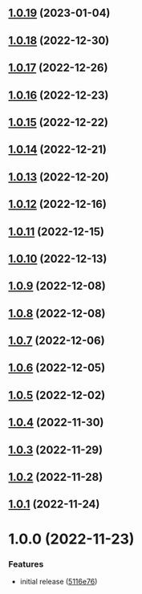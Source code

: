 ## [1.0.19](https://github.com/bbeesley/push-function-zips/compare/v1.0.18...v1.0.19) (2023-01-04)

## [1.0.18](https://github.com/bbeesley/push-function-zips/compare/v1.0.17...v1.0.18) (2022-12-30)

## [1.0.17](https://github.com/bbeesley/push-function-zips/compare/v1.0.16...v1.0.17) (2022-12-26)

## [1.0.16](https://github.com/bbeesley/push-function-zips/compare/v1.0.15...v1.0.16) (2022-12-23)

## [1.0.15](https://github.com/bbeesley/push-function-zips/compare/v1.0.14...v1.0.15) (2022-12-22)

## [1.0.14](https://github.com/bbeesley/push-function-zips/compare/v1.0.13...v1.0.14) (2022-12-21)

## [1.0.13](https://github.com/bbeesley/push-function-zips/compare/v1.0.12...v1.0.13) (2022-12-20)

## [1.0.12](https://github.com/bbeesley/push-function-zips/compare/v1.0.11...v1.0.12) (2022-12-16)

## [1.0.11](https://github.com/bbeesley/push-function-zips/compare/v1.0.10...v1.0.11) (2022-12-15)

## [1.0.10](https://github.com/bbeesley/push-function-zips/compare/v1.0.9...v1.0.10) (2022-12-13)

## [1.0.9](https://github.com/bbeesley/push-function-zips/compare/v1.0.8...v1.0.9) (2022-12-08)

## [1.0.8](https://github.com/bbeesley/push-function-zips/compare/v1.0.7...v1.0.8) (2022-12-08)

## [1.0.7](https://github.com/bbeesley/push-function-zips/compare/v1.0.6...v1.0.7) (2022-12-06)

## [1.0.6](https://github.com/bbeesley/push-function-zips/compare/v1.0.5...v1.0.6) (2022-12-05)

## [1.0.5](https://github.com/bbeesley/push-function-zips/compare/v1.0.4...v1.0.5) (2022-12-02)

## [1.0.4](https://github.com/bbeesley/push-function-zips/compare/v1.0.3...v1.0.4) (2022-11-30)

## [1.0.3](https://github.com/bbeesley/push-function-zips/compare/v1.0.2...v1.0.3) (2022-11-29)

## [1.0.2](https://github.com/bbeesley/push-function-zips/compare/v1.0.1...v1.0.2) (2022-11-28)

## [1.0.1](https://github.com/bbeesley/push-function-zips/compare/v1.0.0...v1.0.1) (2022-11-24)

# 1.0.0 (2022-11-23)


### Features

* initial release ([5116e76](https://github.com/bbeesley/push-function-zips/commit/5116e76f55a49ac562147ea5633fc631a5a7f0f8))
